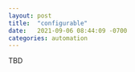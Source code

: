 ```yaml
---
layout: post
title:  "configurable"
date:   2021-09-06 08:44:09 -0700
categories: automation
---
```

TBD